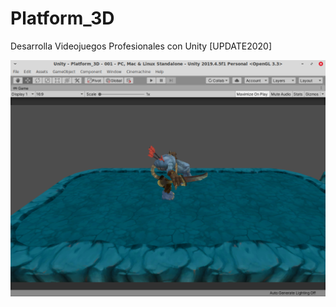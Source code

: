 # Platform_3D
 Desarrolla Videojuegos Profesionales con Unity [UPDATE2020]
 
![Chris Desarollador Youtube](https://github.com/vicotux1/Platform_3D/blob/master/Assets/capturas/Captura2.png)
  
